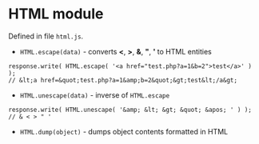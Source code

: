 # HTML module #

Defined in file `html.js`.

  * `HTML.escape(data)` - converts **<**, **>**, **&**, **"**, **'** to HTML entities
```
response.write( HTML.escape( '<a href="test.php?a=1&b=2">test</a>' ) );
// &lt;a href=&quot;test.php?a=1&amp;b=2&quot;&gt;test&lt;/a&gt;
```
  * `HTML.unescape(data)` - inverse of `HTML.escape`
```
response.write( HTML.unescape( '&amp; &lt; &gt; &quot; &apos; ' ) );
// & < > " ' 
```
  * `HTML.dump(object)` - dumps object contents formatted in HTML